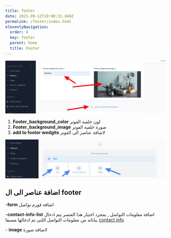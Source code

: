 ```yaml
---
title: footer
date: 2021-09-12T19:00:31.840Z
permalink: /footer/index.html
eleventyNavigation:
  order: 4
  key: footer
  parent: home
  title: Footer
---
```

![](/static/img/footer.png)

1. **Footer_background_color** لون خلفية الفوتر
2.  **Footer_background_image** صورة خلفية الفوتر
3. **add to footer wedgits** لاضافة عناصر الى الفوتر 

![](/static/img/footercomponent.png)

## **اضافة عناصر الى ال footer** 

\-**form** اضافة فورم تواصل 

\-**contact-info-list** اضافة معلومات التواصل  , بمجرد اختيار هذا العنصر  يتم ادخال بياناته من معلومات التواصل اللتى تم ادخالها مسبقا [contact info](/contactinfo)

\- **image** لاضافة صورة